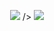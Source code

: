 <p align="center">
   <img src="https://capsule-render.vercel.app/api?type=waving&height=300&color=gradient&text=¡Prose%20And%20Pages!&section=header&reversal=true&textBg=false&fontAlignY=44&animation=twinkling&stroke=adff00&fontColor=189ad3&strokeWidth=4&rotate=1&desc=THE%20BEST%20WEBSITE%20EVER%20MADE&descSize=25"/>

   <picture>
  <source
    srcset="https://github-readme-stats.vercel.app/api?username=ProseAndPages4Life&theme=merko&show_icons=true&theme=dark&locale=es"
    
  />
  <source
    srcset="https://github-readme-stats.vercel.app/api?username=ProseAndPages4Life&theme=merko&show_icons=true&locale=es"
  />
  <img src="https://github-readme-stats.vercel.app/api?username=ProseAndPages4Life&theme=merko&show_icons=true&locale=es" />
</picture>
</p>
